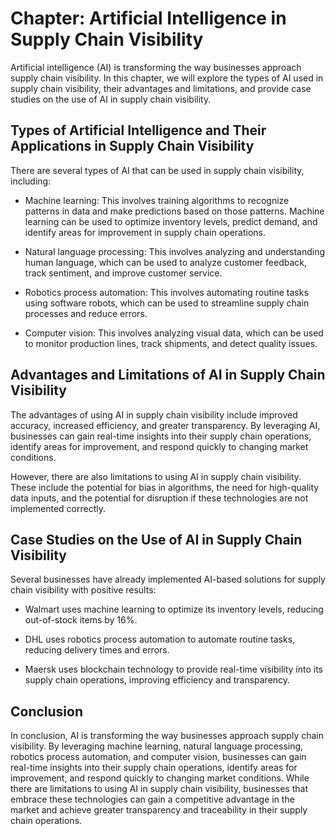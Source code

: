 Chapter: Artificial Intelligence in Supply Chain Visibility
===========================================================

Artificial intelligence (AI) is transforming the way businesses approach supply chain visibility. In this chapter, we will explore the types of AI used in supply chain visibility, their advantages and limitations, and provide case studies on the use of AI in supply chain visibility.

Types of Artificial Intelligence and Their Applications in Supply Chain Visibility
----------------------------------------------------------------------------------

There are several types of AI that can be used in supply chain visibility, including:

* Machine learning: This involves training algorithms to recognize patterns in data and make predictions based on those patterns. Machine learning can be used to optimize inventory levels, predict demand, and identify areas for improvement in supply chain operations.

* Natural language processing: This involves analyzing and understanding human language, which can be used to analyze customer feedback, track sentiment, and improve customer service.

* Robotics process automation: This involves automating routine tasks using software robots, which can be used to streamline supply chain processes and reduce errors.

* Computer vision: This involves analyzing visual data, which can be used to monitor production lines, track shipments, and detect quality issues.

Advantages and Limitations of AI in Supply Chain Visibility
-----------------------------------------------------------

The advantages of using AI in supply chain visibility include improved accuracy, increased efficiency, and greater transparency. By leveraging AI, businesses can gain real-time insights into their supply chain operations, identify areas for improvement, and respond quickly to changing market conditions.

However, there are also limitations to using AI in supply chain visibility. These include the potential for bias in algorithms, the need for high-quality data inputs, and the potential for disruption if these technologies are not implemented correctly.

Case Studies on the Use of AI in Supply Chain Visibility
--------------------------------------------------------

Several businesses have already implemented AI-based solutions for supply chain visibility with positive results:

* Walmart uses machine learning to optimize its inventory levels, reducing out-of-stock items by 16%.

* DHL uses robotics process automation to automate routine tasks, reducing delivery times and errors.

* Maersk uses blockchain technology to provide real-time visibility into its supply chain operations, improving efficiency and transparency.

Conclusion
----------

In conclusion, AI is transforming the way businesses approach supply chain visibility. By leveraging machine learning, natural language processing, robotics process automation, and computer vision, businesses can gain real-time insights into their supply chain operations, identify areas for improvement, and respond quickly to changing market conditions. While there are limitations to using AI in supply chain visibility, businesses that embrace these technologies can gain a competitive advantage in the market and achieve greater transparency and traceability in their supply chain operations.
